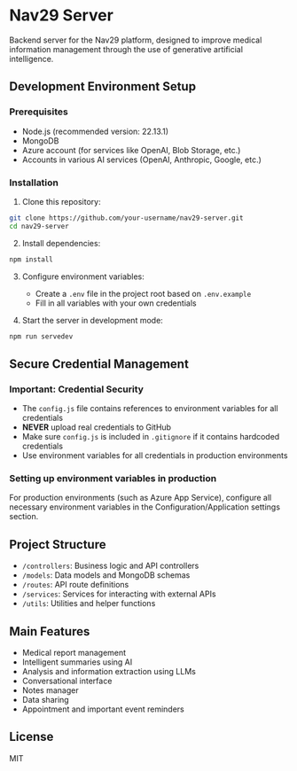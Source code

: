 # Nav29 Server

Backend server for the Nav29 platform, designed to improve medical information management through the use of generative artificial intelligence.

## Development Environment Setup

### Prerequisites
- Node.js (recommended version: 22.13.1)
- MongoDB
- Azure account (for services like OpenAI, Blob Storage, etc.)
- Accounts in various AI services (OpenAI, Anthropic, Google, etc.)

### Installation

1. Clone this repository:
```bash
git clone https://github.com/your-username/nav29-server.git
cd nav29-server
```

2. Install dependencies:
```bash
npm install
```

3. Configure environment variables:
   - Create a `.env` file in the project root based on `.env.example`
   - Fill in all variables with your own credentials

4. Start the server in development mode:
```bash
npm run servedev
```

## Secure Credential Management

### Important: Credential Security
- The `config.js` file contains references to environment variables for all credentials
- **NEVER** upload real credentials to GitHub
- Make sure `config.js` is included in `.gitignore` if it contains hardcoded credentials
- Use environment variables for all credentials in production environments

### Setting up environment variables in production
For production environments (such as Azure App Service), configure all necessary environment variables in the Configuration/Application settings section.

## Project Structure

- `/controllers`: Business logic and API controllers
- `/models`: Data models and MongoDB schemas
- `/routes`: API route definitions
- `/services`: Services for interacting with external APIs
- `/utils`: Utilities and helper functions

## Main Features

- Medical report management
- Intelligent summaries using AI
- Analysis and information extraction using LLMs
- Conversational interface
- Notes manager
- Data sharing
- Appointment and important event reminders

## License

MIT